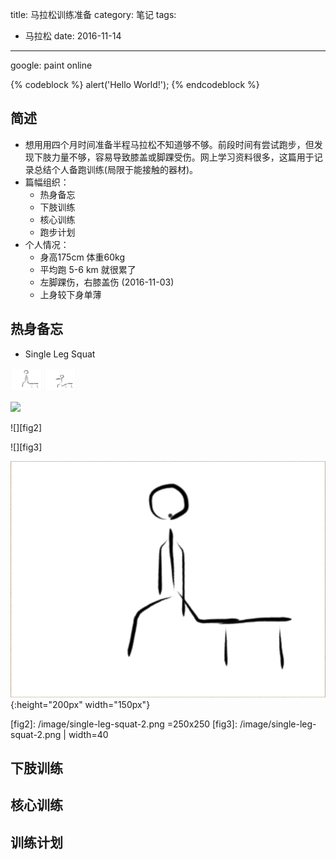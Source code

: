 title: 马拉松训练准备
category: 笔记
tags:
  - 马拉松
date: 2016-11-14
---

google: paint online

{% codeblock %}
alert('Hello World!');
{% endcodeblock %}

## 简述
* 想用用四个月时间准备半程马拉松不知道够不够。前段时间有尝试跑步，但发现下肢力量不够，容易导致膝盖或脚踝受伤。网上学习资料很多，这篇用于记录总结个人备跑训练(局限于能接触的器材)。
* 篇幅组织：
  - 热身备忘
  - 下肢训练
  - 核心训练
  - 跑步计划
* 个人情况：
  - 身高175cm 体重60kg
  - 平均跑 5-6 km 就很累了
  - 左脚踝伤，右膝盖伤 (2016-11-03)
  - 上身较下身单薄

## 热身备忘
* Single Leg Squat


<img style="display: inline;" src="/image/single-leg-squat-1.png" width="10%"> <img style="display: inline;" src="/image/single-leg-squat-2.png" width="10%">

![][fig1]

![][fig2]

![][fig3]

![](/image/single-leg-squat-1.png) {:height="200px" width="150px"}


[fig1]: (/image/single-leg-squat-1.png)
[fig2]: /image/single-leg-squat-2.png =250x250
[fig3]: /image/single-leg-squat-2.png | width=40

## 下肢训练

## 核心训练

## 训练计划



